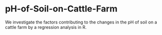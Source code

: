 # pH-of-Soil-on-Cattle-Farm
We investigate the factors contributing to the changes in the pH of soil on a cattle farm by a regression analysis in R.
